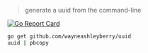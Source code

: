 > generate a uuid from the command-line

[![Go Report Card](https://goreportcard.com/badge/github.com/wayneashleyberry/uuid)](https://goreportcard.com/report/github.com/wayneashleyberry/uuid)

```sh
go get github.com/wayneashleyberry/uuid
uuid | pbcopy
```

